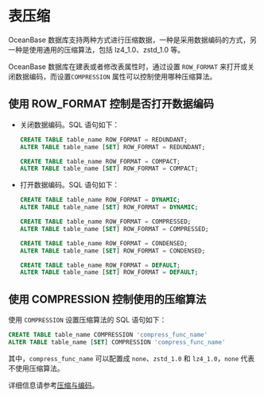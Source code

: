 表压缩
========================

OceanBase 数据库支持两种方式进行压缩数据，一种是采用数据编码的方式，另一种是使用通用的压缩算法，包括 lz4_1.0、zstd_1.0 等。

OceanBase 数据库在建表或者修改表属性时，通过设置 `ROW_FORMAT` 来打开或关闭数据编码，而设置`COMPRESSION` 属性可以控制使用哪种压缩算法。

使用 ROW_FORMAT 控制是否打开数据编码
---------------------------------

* 关闭数据编码。SQL 语句如下：

  ```sql
  CREATE TABLE table_name ROW_FORMAT = REDUNDANT;
  ALTER TABLE table_name [SET] ROW_FORMAT = REDUNDANT;

  CREATE TABLE table_name ROW_FORMAT = COMPACT;
  ALTER TABLE table_name [SET] ROW_FORMAT = COMPACT;
  ```

* 打开数据编码。SQL 语句如下：

  ```sql
  CREATE TABLE table_name ROW_FORMAT = DYNAMIC;
  ALTER TABLE table_name [SET] ROW_FORMAT = DYNAMIC;

  CREATE TABLE table_name ROW_FORMAT = COMPRESSED;
  ALTER TABLE table_name [SET] ROW_FORMAT = COMPRESSED;

  CREATE TABLE table_name ROW_FORMAT = CONDENSED;
  ALTER TABLE table_name [SET] ROW_FORMAT = CONDENSED;

  CREATE TABLE table_name ROW_FORMAT = DEFAULT;
  ALTER TABLE table_name [SET] ROW_FORMAT = DEFAULT;
  ```






使用 COMPRESSION 控制使用的压缩算法
---------------------------------

使用 `COMPRESSION` 设置压缩算法的 SQL 语句如下：

```sql
CREATE TABLE table_name COMPRESSION 'compress_func_name'
ALTER TABLE table_name [SET] COMPRESSION 'compress_func_name'
```



其中，`compress_func_name` 可以配置成 `none`、`zstd_1.0` 和 `lz4_1.0`，`none` 代表不使用压缩算法。

详细信息请参考[压缩与编码](../../1100.storage-architecture/200.data-storage/400.compression-and-encoding.md)。
